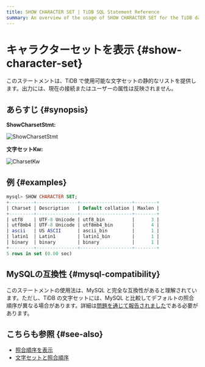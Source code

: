 ```yaml
---
title: SHOW CHARACTER SET | TiDB SQL Statement Reference
summary: An overview of the usage of SHOW CHARACTER SET for the TiDB database.
---
```


# キャラクターセットを表示 {#show-character-set}

このステートメントは、TiDB で使用可能な文字セットの静的なリストを提供します。出力には、現在の接続またはユーザーの属性は反映されません。

## あらすじ {#synopsis}

**ShowCharsetStmt:**

![ShowCharsetStmt](https://download.pingcap.com/images/docs/sqlgram/ShowCharsetStmt.png)

**文字セットKw:**

![CharsetKw](https://download.pingcap.com/images/docs/sqlgram/CharsetKw.png)

## 例 {#examples}

```sql
mysql> SHOW CHARACTER SET;
+---------+---------------+-------------------+--------+
| Charset | Description   | Default collation | Maxlen |
+---------+---------------+-------------------+--------+
| utf8    | UTF-8 Unicode | utf8_bin          |      3 |
| utf8mb4 | UTF-8 Unicode | utf8mb4_bin       |      4 |
| ascii   | US ASCII      | ascii_bin         |      1 |
| latin1  | Latin1        | latin1_bin        |      1 |
| binary  | binary        | binary            |      1 |
+---------+---------------+-------------------+--------+
5 rows in set (0.00 sec)
```

## MySQLの互換性 {#mysql-compatibility}

このステートメントの使用法は、MySQL と完全な互換性があると理解されています。ただし、TiDB の文字セットには、MySQL と比較してデフォルトの照合順序が異なる場合があります。詳細は[問題を通じて報告されました](https://github.com/pingcap/tidb/issues/new/choose)である必要があります。

## こちらも参照 {#see-also}

-   [照合順序を表示](/sql-statements/sql-statement-show-collation.md)
-   [文字セットと照合順序](/character-set-and-collation.md)

